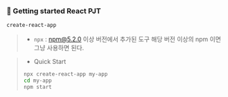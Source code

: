 ### 🎉 Getting started React PJT

```bash 
create-react-app
```

> * `npx` : npm@5.2.0 이상 버전에서 추가된 도구 해당 버전 이상의 npm 이면 그냥 사용하면 된다. 

> * Quick Start
>
> ```bash
> npx create-react-app my-app
> cd my-app
> npm start
> ```
